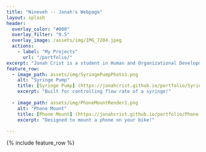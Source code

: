 ```yaml
---
title: "Nineveh -- Jonah's Webpage"
layout: splash
header:
  overlay_color: "#000"
  overlay_filter: "0.5"
  overlay_image: /assets/img/IMG_7204.jpeg
  actions:
    - label: "My Projects"
      url: "/portfolio/"
excerpt: "Jonah Crist is a student in Human and Organizational Development with a passion for technology and design"
feature_row:
  - image_path: assets/img/SyringePumpPhoto1.png
    alt: "Syringe Pump"
    title: [Syringe Pump] (https://jonahcrist.github.io/portfolio/Syringe-Pump/)
    excerpt: "Built for controlling flow rate of a syringe!"
    
  - image_path: assets/img/PhoneMountRender1.png
    alt: "Phone Mount"
    title: [Phone Mount] (https://jonahcrist.github.io/portfolio/Phone-Mount/)
    excerpt: "Designed to mount a phone on your bike!"
    
---
```

{% include feature_row %}

